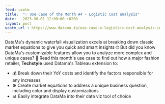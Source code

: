 ```yaml
---
feed: ucotm
title:  "💡 Use Case of the Month #4 - Logistic Cost analysis"
date:   2023-06-01 12:00:00 +0200
layout: post
ucotm_url : https://www.datama.io/use-case-4-logistics-cost-analysis-in-tableau/
---
```



DataMa's dynamic waterfall visualization excels at breaking down classic market equations to give you quick and smart insights 🤓 But did you know DataMa's customizable features allow you to analyze more complex and unique cases? 🤯 Read this month's use case to find out how a major fashion retailer, **Techstyle** used Datama's Tableau extension to:

* 💰 Break down their YoY costs and identify the factors responsible for any increases
* ⚙️ Create market equations to address a unique business question, including color and display customizations
* 📊 Easily integrate DataMa into their data viz tool of choice
